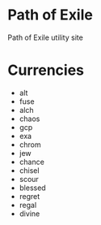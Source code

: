 # Path of Exile
Path of Exile utility site

# Currencies
* alt
* fuse
* alch
* chaos
* gcp
* exa
* chrom
* jew
* chance
* chisel
* scour
* blessed
* regret
* regal
* divine
